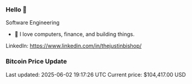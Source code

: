 ### Hello 🤙  

Software Engineering

- 🔭 I love computers, finance, and building things.
  
LinkedIn: https://www.linkedin.com/in/thejustinbishop/  






















































































































































































































































































































































































































































































































































































































### Bitcoin Price Update
Last updated: 2025-06-02 19:17:26 UTC
Current price: $104,417.00 USD
